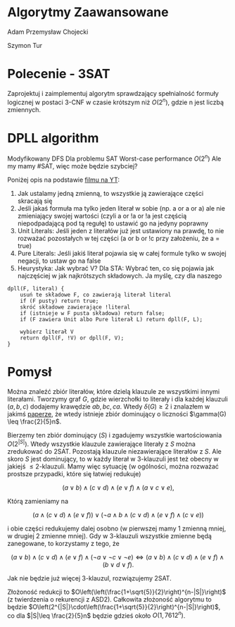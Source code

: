 # Algorytmy Zaawansowane

Adam Przemysław Chojecki

Szymon Tur

# Polecenie - 3SAT
Zaprojektuj i zaimplementuj algorytm sprawdzający spełnialność formuły logicznej w postaci 3-CNF w czasie krótszym niż $O(2^n)$, gdzie n jest liczbą zmiennych.


# DPLL algorithm
Modyfikowany DFS
Dla problemu SAT Worst-case performance $O(2^{n})$
Ale my mamy #SAT, więc może będzie szybciej?

Poniżej opis na podstawie [filmu na YT](https://www.youtube.com/watch?v=xFpndTg7ZqA):
1. Jak ustalamy jedną zmienną, to wszystkie ją zawierające części skracają się
2. Jeśli jakaś formuła ma tylko jeden literał w sobie (np. a or a or a) ale nie zmieniający swojej wartości (czyli a or !a or !a jest częścią niepodpadającą pod tą regułę) to ustawić go na jedyny poprawny
3. Unit Literals: Jeśli jeden z literałów już jest ustawiony na prawdę, to nie rozważać pozostałych w tej części (a or b or !c przy założeniu, że a = true)
4. Pure Literals: Jeśli jakiś literał pojawia się w całej formule tylko w swojej negacji, to ustaw go na false
5. Heurystyka: Jak wybrać V? Dla STA: Wybrać ten, co się pojawia jak najczęściej w jak najkrótszych składowych. Ja myślę, czy dla naszego 

```
dpll(F, literal) {
	usuń te składowe F, co zawierają literał literal
	if (F pusty) return true;
	skróć składowe zawierające !literal
	if (istnieje w F pusta składowa) return false;
	if (F zawiera Unit albo Pure literał L) return dpll(F, L);
	
	wybierz literał V
	return dpll(F, !V) or dpll(F, V);
}
```

# Pomysł
Można znaleźć zbiór literałów, które dzielą klauzule ze wszystkimi innymi literałami. Tworzymy graf $G$, gdzie wierzchołki to literały i dla każdej klauzuli $(a,b,c)$ dodajemy krawędzie $ab,bc,ca$. Wtedy $\delta(G)\geq 2$ i znalazłem w jakimś [paperze](https://arxiv.org/abs/1410.4334), że wtedy istnieje zbiór dominujący o liczności $\gamma(G) \leq \frac{2}{5}n$. 

Bierzemy ten zbiór dominujący ($S$) i zgadujemy wszystkie wartościowania $O(2^{|S|})$. Wtedy wszystkie klauzule zawierające literały z $S$ można zredukować do 2SAT. Pozostają klauzule niezawierające literałów z $S$. Ale skoro $S$ jest dominujący, to w każdy literał w 3-klauzuli jest też obecny w jakiejś $\leq 2$-klauzuli. Mamy więc sytuację (w ogólności, można rozważać prostsze przypadki, które się łatwiej redukuje)

$$
(a \vee b) \wedge (c \vee d) \wedge (e \vee f) \wedge (a \vee c \vee e),
$$

Którą zamieniamy na

$$
(a \wedge (c \vee d) \wedge (e \vee f)) \vee (\neg a \wedge b \wedge (c \vee d) \wedge (e \vee f) \wedge (c \vee e))
$$

i obie części redukujemy dalej osobno (w pierwszej mamy 1 zmienną mniej, w drugiej 2 zmienne mniej). Gdy w 3-klauzuli wszystkie zmienne będą zanegowane, to korzystamy z tego, że

$$
(a \vee b) \wedge (c \vee d) \wedge (e \vee f) \wedge (\neg a \vee \neg c \vee \neg e)\iff(a \vee b) \wedge (c \vee d) \wedge (e \vee f) \wedge (b \vee d \vee f).
$$

Jak nie będzie już więcej 3-klauzul, rozwiązujemy 2SAT.

Złożoność redukcji to $O\left(\left(\frac{1+\sqrt{5}}{2}\right)^{n-|S|}\right)$ (z twierdzenia o rekurencji z ASD2). Całkowita złożoność algorytmu to będzie $O\left(2^{|S|}\cdot\left(\frac{1+\sqrt{5}}{2}\right)^{n-|S|}\right)$, co dla $|S|\leq \frac{2}{5}n$ będzie gdzieś około $O(1,7612^n)$.
